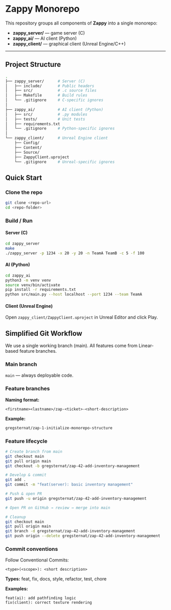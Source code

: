 # Zappy Monorepo

This repository groups all components of **Zappy** into a single monorepo:
- **zappy_server/** — game server (C)
- **zappy_ai/**     — AI client (Python)
- **zappy_client/** — graphical client (Unreal Engine/C++)

---

## Project Structure

```bash
.
├── zappy_server/      # Server (C)
│   ├── include/       # Public headers
│   ├── src/           # .c source files
│   ├── Makefile       # Build rules
│   └── .gitignore     # C-specific ignores
│
├── zappy_ai/          # AI client (Python)
│   ├── src/           # .py modules
│   ├── tests/         # Unit tests
│   ├── requirements.txt
│   └── .gitignore     # Python-specific ignores
│
└── zappy_client/      # Unreal Engine client
    ├── Config/
    ├── Content/
    ├── Source/
    ├── ZappyClient.uproject
    └── .gitignore     # Unreal-specific ignores
```

## Quick Start

### Clone the repo

```bash
git clone <repo-url>
cd <repo-folder>
```

### Build / Run

#### Server (C)

```bash
cd zappy_server
make
./zappy_server -p 1234 -x 20 -y 20 -n TeamA TeamB -c 5 -f 100
```

#### AI (Python)

```bash
cd zappy_ai
python3 -m venv venv
source venv/bin/activate
pip install -r requirements.txt
python src/main.py --host localhost --port 1234 --team TeamA
```

#### Client (Unreal Engine)

Open `zappy_client/ZappyClient.uproject` in Unreal Editor and click Play.

## Simplified Git Workflow

We use a single working branch (main). All features come from Linear-based feature branches.

### Main branch

`main` — always deployable code.

### Feature branches

**Naming format:**
```
<firstname><lastname>/zap-<ticket>-<short-description>
```

**Example:**
```bash
gregsternat/zap-1-initialize-monorepo-structure
```

### Feature lifecycle

```bash
# Create branch from main
git checkout main
git pull origin main
git checkout -b gregsternat/zap-42-add-inventory-management

# Develop & commit
git add .
git commit -m "feat(server): basic inventory management"

# Push & open PR
git push -u origin gregsternat/zap-42-add-inventory-management

# Open PR on GitHub → review → merge into main

# Cleanup
git checkout main
git pull origin main
git branch -d gregsternat/zap-42-add-inventory-management
git push origin --delete gregsternat/zap-42-add-inventory-management
```

### Commit conventions

Follow Conventional Commits:
```
<type>(<scope>): <short description>
```

**Types:** feat, fix, docs, style, refactor, test, chore

**Examples:**
```
feat(ai): add pathfinding logic
fix(client): correct texture rendering
```